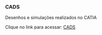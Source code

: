### CADS

Desenhos e simulações realizados no CATIA

Clique no link para acessar: [CADS](https://drive.google.com/drive/folders/1ZQD69CHTmibdnl-rKlAcis0q-CZuaUdq)
